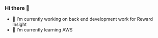 ### Hi there 👋

- 🔭 I’m currently working on back end development work for Reward Insight
- 🌱 I’m currently learning AWS


<!--![Rory's github stats](https://github-readme-stats.vercel.app/api?username=rorymclaughlin432&show_icons=true)




Here are some ideas to get you started:

- 🔭 I’m currently working on ...
- 🌱 I’m currently learning ...
- 👯 I’m looking to collaborate on ...
- 🤔 I’m looking for help with ...
- 💬 Ask me about ...
- 📫 How to reach me: ...
- 😄 Pronouns: ...
- ⚡ Fun fact: ...
-->
